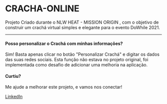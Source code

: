# CRACHA-ONLINE
Projeto Criado durante o NLW HEAT - MISSION ORIGIN , com o objetivo de construir um crachá virtual simples e elegante para o evento DoWhile 2021.

---

#### Posso personalizar o Crachá com minhas informações?

Sim! Basta apenas clicar no botão "Personalizar Crachá" e digitar os dados das suas redes sociais. Esta função não estava no projeto original, foi implementada como desafio de adicionar uma melhoria na aplicação.


#### Curtiu?

Me ajude a melhorar este projeto, e vamos nos conectar!

[LinkedIn](https://linkedin.com/in/ozni-gabriel)

